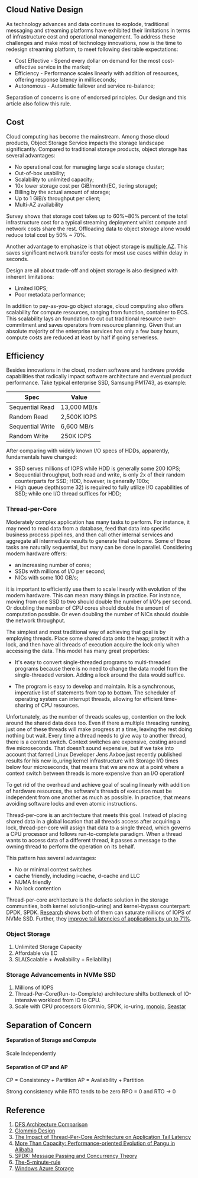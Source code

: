 ## Cloud Native Design

As technology advances and data continues to explode, traditional messaging and streaming platforms have exhibited their limitations in terms of infrastructure cost and operational management. To address these challenges and make most of technology innovations, now is the time to redesign streaming platform, to meet following desirable expectations:

* Cost Effective - Spend every dollar on demand for the most cost-effective service in the market;
* Efficiency - Performance scales linearly with addition of resources, offering response latency in milliseconds;
* Autonomous - Automatic failover and service re-balance;

Separation of concerns is one of endorsed principles. Our design and this article also follow this rule.

## Cost
Cloud computing has become the mainstream. Among those cloud products, Object Storage Service impacts the storage landscape significantly. Compared to traditional storage products, object storage has several advantages:

* No operational cost for managing large scale storage cluster;
* Out-of-box usability;
* Scalability to unlimited capacity;
* 10x lower storage cost per GiB/month(EC, tiering storage);
* Billing by the actual amount of storage;
* Up to 1 GiB/s throughput per client;
* Multi-AZ availability

Survey shows that storage cost takes up to 60%~80% percent of the total infrastructure cost for a typical streaming deployment whilst compute and network costs share the rest. Offloading data to object storage alone would reduce total cost by 50% ~ 70%.

Another advantage to emphasize is that object storage is [multiple AZ](https://aws.amazon.com/s3/faqs/?nc1=h_ls). This saves significant network transfer costs for most use cases within delay in seconds.

Design are all about trade-off and object storage is also designed with inherent limitations:
* Limited IOPS;
* Poor metadata performance;

In addition to pay-as-you-go object storage, cloud computing also offers scalability for compute resources, ranging from function, container to ECS. This scalability lays an foundation to cut out traditional resource over-commitment and saves operators from resource planning. Given that an absolute majority of the enterprise services has only a few busy hours, compute costs are reduced at least by half if going serverless.

## Efficiency

Besides innovations in the cloud, modern software and hardware provide capabilities that radically impact software architecture and eventual product performance. Take typical enterprise SSD, Samsung PM1743, as example:

| Spec            | Value       |
| ----------------| ----------- |
| Sequential Read | 13,000 MB/s |
| Random Read     | 2,500K IOPS |
| Sequential Write| 6,600 MB/s  |
| Random Write    | 250K IOPS   |

After comparing with widely known I/O specs of HDDs, apparently, fundamentals have changed:
* SSD serves millions of IOPS while HDD is generally some 200 IOPS;
* Sequential throughput, both read and write, is only 2x of their random counterparts for SSD; HDD, however, is generally 100x;
* High queue depth(some 32) is required to fully utilize I/O capabilities of SSD; while one I/O thread suffices for HDD;

### Thread-per-Core

Moderately complex application has many tasks to perform. For instance, it may need to read data from a database, feed that data into specific business process pipelines, and then call other internal services and aggregate all intermediate results to generate final outcome. Some of those tasks are naturally sequential, but many can be done in parallel. Considering modern hardware offers:

* an increasing number of cores;
* SSDs with millions of I/O per second;
* NICs with some 100 GB/s;

it is important to efficiently use them to scale linearly with evolution of the modern hardware. This can mean many things in practice. For instance, moving from one SSD to two should double the number of I/O's per second. Or doubling the number of CPU cores should double the amount of computation possible. Or even doubling the number of NICs should double the network throughput.

The simplest and most traditional way of achieving that goal is by employing threads. Place some shared data onto the heap; protect it with a lock, and then have all threads of execution acquire the lock only when accessing the data. This model has many great properties:

* It's easy to convert single-threaded programs to multi-threaded programs because there is no need to change the data model from the single-threaded version. Adding a lock around the data would suffice.

* The program is easy to develop and maintain. It is a synchronous, imperative list of statements from top to bottom. The scheduler of operating system can interrupt threads, allowing for efficient time-sharing of CPU resources.

Unfortunately, as the number of threads scales up, contention on the lock around the shared data does too.
Even if there a multiple threading running, just one of these threads will make progress at a time, leaving the rest doing nothing but wait. Every time a thread needs to give way to another thread, there is a context switch. Context switches are expensive, costing around five microseconds. That doesn’t sound expensive, but if we take into account that famed Linux Developer Jens Axboe just recently published results for his new io_uring kernel infrastructure with Storage I/O times below four microseconds, that means that we are now at a point where a context switch between threads is more expensive than an I/O operation!

To get rid of the overhead and achieve goal of scaling linearly with addition of hardware resources, the software's threads of execution must be independent from one another as much as possible. In practice, that means avoiding software locks and even atomic instructions.

Thread-per-core is an architecture that meets this goal. Instead of placing shared data in a global location that all threads access after acquiring a lock, thread-per-core will assign that data to a single thread, which governs a CPU processor and follows run-to-complete paradigm. When a thread wants to access  data of a different thread, it passes a message to the owning thread to perform the operation on its behalf.

This pattern has several advantages:
* No or minimal context switches
* cache friendly, including i-cache, d-cache and LLC
* NUMA friendly
* No lock contention

Thread-per-core architecture is the defacto solution in the storage communities, both kernel solution(io-uring) and kernel-bypass counterpart: DPDK, SPDK. [Research](https://atlarge-research.com/pdfs/2022-systor-apis.pdf) shows both of them can saturate millions of IOPS of NVMe SSD. Further, they [improve tail latencies of applications by up to 71%](https://helda.helsinki.fi//bitstream/handle/10138/313642/tpc_ancs19.pdf?sequence=1).


### Object Storage
1. Unlimited Storage Capacity
2. Affordable via EC
3. SLA(Scalable + Availability + Reliability)

### Storage Advancements in NVMe SSD
1. Millions of IOPS
2. Thread-Per-Core(Run-to-Complete) architecture shifts bottleneck of IO-intensive workload from IO to CPU.
3. Scale with CPU processors
   Glommio, SPDK, io-uring, [monoio](https://github.com/bytedance/monoio), [Seastar](http://seastar.io/)

## Separation of Concern

#### Separation of Storage and Compute
Scale Independently

#### Separation of CP and AP
CP = Consistency + Partition
AP = Availability + Partition

Strong consistency while RTO tends to be zero
RPO = 0 and RTO -> 0


## Reference
1. [DFS Architecture Comparison](https://www.infoq.com/articles/dfs-architecture-comparison/)
2. [Glommio Design](https://www.datadoghq.com/blog/engineering/introducing-glommio/)
3. [The Impact of Thread-Per-Core Architecture on Application Tail Latency](https://helda.helsinki.fi//bitstream/handle/10138/313642/tpc_ancs19.pdf?sequence=1)
4. [More Than Capacity: Performance-oriented Evolution of Pangu in Alibaba](https://www.usenix.org/conference/fast23/presentation/li-qiang-deployed)
5. [SPDK: Message Passing and Concurrency Theory](https://spdk.io/doc/concurrency.html)
6. [The-5-minute-rule](https://www.allthingsdistributed.com/2012/08/the-5-minute-rule.html)
7. [Windows Azure Storage](https://www.cs.purdue.edu/homes/csjgwang/CloudNativeDB/AzureStorageSOSP11.pdf)
